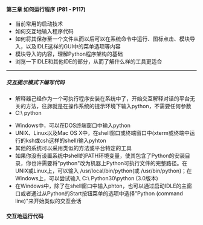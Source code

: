 #### 第三章 如何运行程序 (P81 - P117)

- 当前常用的启动技术
- 如何交互地输入程序代码
- 如何将其保存至一个文件从而以后可以在系统命令中运行、图标点击、模块导入，以及IDLE这样的GUI中的菜单选项等内容
- 模块导入的内容，理解Python程序架构的基础
- 浏览一下IDLE和其他IDE的部分，从而了解什么样的工具更适合
_____________________________________________________________________
##### 交互提示模式下编写代码
- 解释器己经作为一个可执行程序安装在系统中了，开始交互解释对话的平台无关的方法，往旆就是在操作系统的提示环境下输入python，不需要任何参数
- C:\ python
  >>>
- Windows中，可以在DOS终端窗口中输入python
- UNIX、Linux以及Mac OS X中，在shell窗口或终端窗口中(xterm或终端中运行的ksh或csh这样的shell)输入pyhton
- 其他的系统可以采用类似的方法或平台特定的工具
- 如果你没有设置系统中shell的PATH环境变量，使其包含了Python的安装目录，你也许需要将"python"改为机器上Python可执行文件的完整路径。在UNIX或Linux上，可以输入 /usr/local/bin/python(或 /usr/bin/python)；在Windows上，可以尝试输入 C:\ Python30\python (3.0版本)
- 在Windows中，除了在shell窗口中输入phton，也可以通过启动IDLE的主窗口或者通过从Python的Start按钮菜单的选项中选择"Python (command line)"来开始类似的交互会话

#### 交互地运行代码